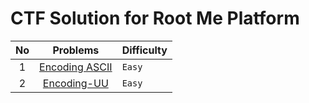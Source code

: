 # CTF Solution for Root Me Platform

| **No** | **Problems** | **Difficulty** |
| :----: | :----------: | :------------- |
| 1	 | [Encoding ASCII](https://github.com/aveenain/CTF-Solution/tree/main/Root%20Me/Cryptanalysis/Encoding%20ASCII_Complete) | `Easy` |
| 2	 | [Encoding-UU](https://github.com/aveenain/CTF-Solution/tree/main/Root%20Me/Cryptanalysis/Encoding-UU_Complete) | `Easy` |
